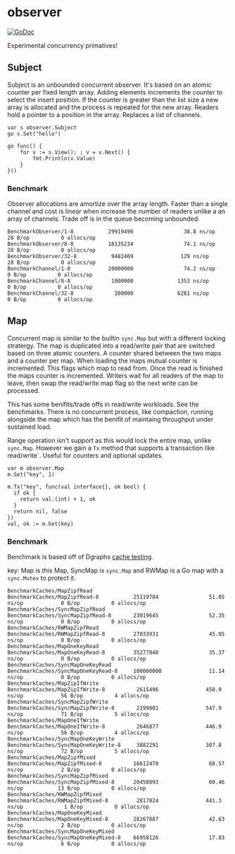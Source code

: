 # observer

[![GoDoc](https://godoc.org/github.com/emcfarlane/observer?status.svg)](https://godoc.org/github.com/emcfarlane/observer)

Experimental concurrency primatives!

## Subject

Subject is an unbounded concurrent observer.
It's based on an atomic counter per fixed length array. Adding elements increments 
the counter to select the insert position. If the counter is greater than the 
list size a new array is allocated and the process is repeated for the new array.
Readers hold a pointer to a position in the array. Replaces a list of channels.

```
var s observer.Subject
go s.Set("hello")

go func() {
	for v := s.View(); ; v = v.Next() {
		fmt.Println(v.Value)
	}
}()
```

### Benchmark

Observer allocations are amortize over the array length.
Faster than a single channel and cost is linear when increase the number of readers unlike a an array of channels.
Trade off is in the queue becoming unbounded.

```
BenchmarkObserver/1-8           29919490                38.8 ns/op            28 B/op          0 allocs/op
BenchmarkObserver/8-8           18135234                74.1 ns/op            28 B/op          0 allocs/op
BenchmarkObserver/32-8           9482469               129 ns/op              28 B/op          0 allocs/op
BenchmarkChannel/1-8            20000000                74.2 ns/op             0 B/op          0 allocs/op
BenchmarkChannel/8-8             1000000              1353 ns/op               0 B/op          0 allocs/op
BenchmarkChannel/32-8             200000              6261 ns/op               0 B/op          0 allocs/op
```

##  Map

Concurrent map is similar to the builtin `sync.Map` but with a different locking stratergy.
The map is duplicated into a read/write pair that are switched based on three atomic counters.
A counter shared between the two maps and a counter per map.
When loading the maps mutual counter is incremented.
This flags which map to read from.
Once the read is finished the maps counter is incremented.
Writers wait for all readers of the map to leave, then swap the read/write map flag so the next write can be processed.

This has some benifits/trade offs in read/write workloads. See the benchmarks.
There is no concurrent process, like compaction, running alongside the map which has the benifit of maintaing throughput under sustained load.

Range operation isn't support as this would lock the entire map, unlike `sync.Map`.
However we gain a `Tx` method that supports a transaction like read/write`.
Useful for counters and optional updates.

```
var m observer.Map
m.Set("key", 1)

m.Tx("key", func(val interface{}, ok bool) {
  if ok {
    return val.(int) + 1, ok
  }
  return nil, false
})
val, ok := m.Get(key)
```

### Benchmark

Benchmark is based off of Dgraphs [cache testing](https://github.com/dgraph-io/benchmarks/blob/master/cachebench/cache_bench_test.go).

key: Map is this Map, SyncMap is `sync.Map` and RWMap is a Go map with a `sync.Mutex` to protect it.

```
BenchmarkCaches/MapZipfRead
BenchmarkCaches/MapZipfRead-8           25119784                51.05 ns/op            0 B/op          0 allocs/op
BenchmarkCaches/SyncMapZipfRead
BenchmarkCaches/SyncMapZipfRead-8       23019645                52.35 ns/op            0 B/op          0 allocs/op
BenchmarkCaches/RWMapZipfRead
BenchmarkCaches/RWMapZipfRead-8         27033931                45.05 ns/op            0 B/op          0 allocs/op
BenchmarkCaches/MapOneKeyRead
BenchmarkCaches/MapOneKeyRead-8         35277840                35.37 ns/op            0 B/op          0 allocs/op
BenchmarkCaches/SyncMapOneKeyRead
BenchmarkCaches/SyncMapOneKeyRead-8     100000000               11.14 ns/op            0 B/op          0 allocs/op
BenchmarkCaches/MapZipIfWrite
BenchmarkCaches/MapZipIfWrite-8          2615496               458.9 ns/op            56 B/op          4 allocs/op
BenchmarkCaches/SyncMapZipfWrite
BenchmarkCaches/SyncMapZipfWrite-8       2199801               547.9 ns/op            71 B/op          5 allocs/op
BenchmarkCaches/MapOneIfWrite
BenchmarkCaches/MapOneIfWrite-8          2646877               446.9 ns/op            56 B/op          4 allocs/op
BenchmarkCaches/SyncMapOneKeyWrite
BenchmarkCaches/SyncMapOneKeyWrite-8     3882291               307.8 ns/op            72 B/op          5 allocs/op
BenchmarkCaches/MapZipfMixed
BenchmarkCaches/MapZipfMixed-8          16612470                68.57 ns/op            2 B/op          0 allocs/op
BenchmarkCaches/SyncMapZipfMixed
BenchmarkCaches/SyncMapZipfMixed-8      20458893                60.46 ns/op           13 B/op          0 allocs/op
BenchmarkCaches/RWMapZipfMixed
BenchmarkCaches/RWMapZipfMixed-8         2817824               441.3 ns/op             1 B/op          0 allocs/op
BenchmarkCaches/MapOneKeyMixed
BenchmarkCaches/MapOneKeyMixed-8        28267887                42.63 ns/op            2 B/op          0 allocs/op
BenchmarkCaches/SyncMapOneKeyMixed
BenchmarkCaches/SyncMapOneKeyMixed-8    66958126                17.83 ns/op            6 B/op          0 allocs/op
```
